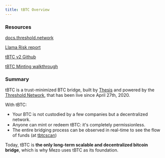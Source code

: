 ```yaml
---
title: tBTC Overview
---
```


### Resources

[docs.threshold.network](http://docs.threshold.network)

[Llama Risk report](https://hackmd.io/@LlamaRisk/tBTC#Collateral-Risk-Assessment-Threshold-BTC-tBTC)

[tBTC v2 Github](https://github.com/keep-network/tbtc-v2?files=1#readme)

[tBTC Minting walkthrough](https://docs.threshold.network/threshold-dashboard/tbtc-minting-walkthrough)

### Summary

tBTC is a trust-minimized BTC bridge, built by [Thesis](https://thesis.co/) and powered by the [Threshold Network](https://threshold.network/), that has been live since April 27th, 2020.&#x20;

With tBTC:

* Your BTC is not custodied by a few companies but a decentralized network.&#x20;
* Anyone can mint or redeem tBTC: it's completely permissionless.&#x20;
* The entire bridging process can be observed in real-time to see the flow of funds (at [tbtcscan](https://www.tbtcscan.com))

Today, tBTC is **the only long-term scalable and decentralized bitcoin bridge**, which is why Mezo uses tBTC as its foundation.&#x20;
